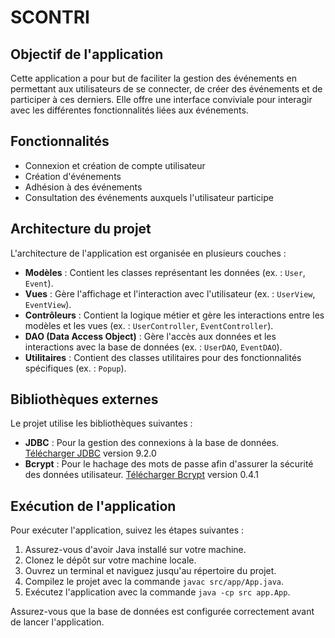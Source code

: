 # SCONTRI

## Objectif de l'application

Cette application a pour but de faciliter la gestion des événements en permettant aux utilisateurs de se connecter, de créer des événements et de participer à ces derniers. Elle offre une interface conviviale pour interagir avec les différentes fonctionnalités liées aux événements.

## Fonctionnalités

- Connexion et création de compte utilisateur
- Création d'événements
- Adhésion à des événements
- Consultation des événements auxquels l'utilisateur participe

## Architecture du projet

L'architecture de l'application est organisée en plusieurs couches :

- **Modèles** : Contient les classes représentant les données (ex. : `User`, `Event`).
- **Vues** : Gère l'affichage et l'interaction avec l'utilisateur (ex. : `UserView`, `EventView`).
- **Contrôleurs** : Contient la logique métier et gère les interactions entre les modèles et les vues (ex. : `UserController`, `EventController`).
- **DAO (Data Access Object)** : Gère l'accès aux données et les interactions avec la base de données (ex. : `UserDAO`, `EventDAO`).
- **Utilitaires** : Contient des classes utilitaires pour des fonctionnalités spécifiques (ex. : `Popup`).

## Bibliothèques externes

Le projet utilise les bibliothèques suivantes :
- **JDBC** : Pour la gestion des connexions à la base de données. [Télécharger JDBC](https://dev.mysql.com/downloads/connector/j/) version 9.2.0
- **Bcrypt** : Pour le hachage des mots de passe afin d'assurer la sécurité des données utilisateur. [Télécharger Bcrypt](https://jar-download.com/artifact-search/bcrypt) version 0.4.1

## Exécution de l'application

Pour exécuter l'application, suivez les étapes suivantes :

1. Assurez-vous d'avoir Java installé sur votre machine.
2. Clonez le dépôt sur votre machine locale.
3. Ouvrez un terminal et naviguez jusqu'au répertoire du projet.
4. Compilez le projet avec la commande `javac src/app/App.java`.
5. Exécutez l'application avec la commande `java -cp src app.App`.

Assurez-vous que la base de données est configurée correctement avant de lancer l'application.


